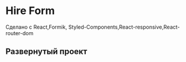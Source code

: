 # Hire Form

Сделано с React,Formik, Styled-Components,React-responsive,React-router-dom

## Развернутый проект

[Link to deploy]: http://YogurtWithSpoon.github.io/HireForm



